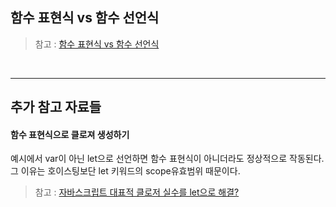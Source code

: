 ## 함수 표현식 vs 함수 선언식

> 참고 : [함수 표현식 vs 함수 선언식](https://joshua1988.github.io/web-development/javascript/function-expressions-vs-declarations/)

<br>

---

## 추가 참고 자료들

#### 함수 표현식으로 클로져 생성하기

예시에서 var이 아닌 let으로 선언하면 함수 표현식이 아니더라도 정상적으로 작동된다. 그 이유는 호이스팅보단 let 키워드의 scope유효범위 때문이다.

> 참고 : [자바스크립트 대표적 클로저 실수를 let으로 해결?](https://www.youtube.com/watch?v=RZ3gXcI1MZY)
